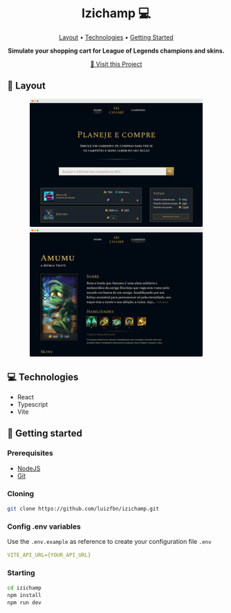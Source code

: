 <h1 align="center" style="font-weight: bold;">Izichamp 💻</h1>

<p align="center">
  <a href="#layout">Layout</a> • 
  <a href="#tech">Technologies</a> •
  <a href="#started">Getting Started</a>
</p>

<p align="center">
    <b>Simulate your shopping cart for League of Legends champions and skins.</b>
</p>

<p align="center">
     <a href="https://izi-champ.vercel.app/">📱 Visit this Project</a>
</p>

<h2 id="layout">🎨 Layout</h2>

<p align="center">
    <img src="./src/Assets/izichamp-home.png" width="400px">
    <img src="./src/Assets/izichamp-champion.png" width="400px">
</p>

<h2 id="tech">💻 Technologies</h2>

- React
- Typescript
- Vite

<h2 id="started">🚀 Getting started</h2>

<h3>Prerequisites</h3>

- [NodeJS](https://nodejs.org/en/download)
- [Git](https://git-scm.com/downloads)

<h3>Cloning</h3>

```bash
git clone https://github.com/luizfbn/izichamp.git
```

<h3>Config .env variables</h2>

Use the `.env.example` as reference to create your configuration file `.env`

```yaml
VITE_API_URL={YOUR_API_URL}
```

<h3>Starting</h3>

```bash
cd izichamp
npm install
npm run dev
```
